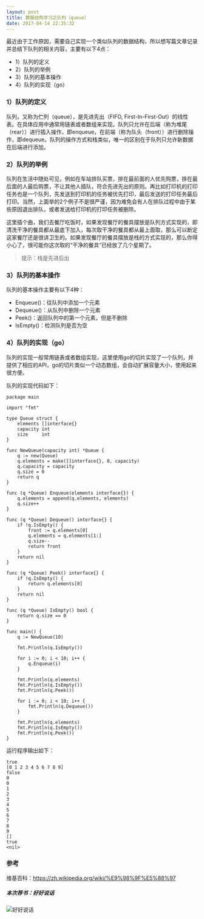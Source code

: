 ```yaml
---
layout: post
title: 数据结构学习之队列（queue）
date: 2017-04-14 22:35:32
---
```


最近由于工作原因，需要自己实现一个类似队列的数据结构，所以想写篇文章记录并总结下队列的相关内容，主要有以下4点：

- 1）队列的定义
- 2）队列的举例
- 3）队列的基本操作
- 4）队列的实现（go）

### 1）队列的定义

队列，又称为伫列（queue），是先进先出（FIFO, First-In-First-Out）的线性表。在具体应用中通常用链表或者数组来实现。队列只允许在后端（称为堆尾（rear））进行插入操作，即enqueue，在前端（称为队头（front））进行删除操作，即dequeue。队列的操作方式和栈类似，唯一的区别在于队列只允许新数据在后端进行添加。

### 2）队列的举例

队列在生活中随处可见，例如在车站排队买票，排在最前面的人优先购票，排在最后面的人最后购票，不让其他人插队，符合先进先出的原则。再比如打印机的打印任务也是一个队列，先发送到打印机的任务被优先打印，最后发送的打印任务最后打印。当然，上面举的2个例子不是很严谨，因为难免会有人在排队过程中由于某些原因退出排队，或者发送给打印机的打印任务被删除。

这里插个曲，我们去餐厅吃饭时，如果发现餐厅的餐具摆放是队列方式实现的，即清洗干净的餐具都从最底下加入，每次取干净的餐具都从最上面取，那么可以断定这家餐厅还是很讲卫生的。如果发现餐厅的餐具摆放是栈的方式实现的，那么你得小心了，很可能你这次取的“干净的餐具”已经放了几个星期了。

> 提示：栈是先进后出

### 3）队列的基本操作

队列的基本操作主要有以下4种：

- Enqueue()：往队列中添加一个元素
- Dequeue()：从队列中删除一个元素
- Peek()：返回队列中的第一个元素，但是不删除
- IsEmpty()：检测队列是否为空

### 4）队列的实现（go）

队列的实现一般常用链表或者数组实现，这里使用go的切片实现了一个队列，并提供了相应的API，go的切片类似一个动态数组，会自动扩展容量大小，使用起来很方便。

队列的实现代码如下：

```
package main

import "fmt"

type Queue struct {
    elements []interface{}
    capacity int
    size     int
}

func NewQueue(capacity int) *Queue {
    q := new(Queue)
    q.elements = make([]interface{}, 0, capacity)
    q.capacity = capacity
    q.size = 0
    return q
}

func (q *Queue) Enqueue(elements interface{}) {
    q.elements = append(q.elements, elements)
    q.size++
}

func (q *Queue) Dequeue() interface{} {
    if !q.IsEmpty() {
        front := q.elements[0]
        q.elements = q.elements[1:]
        q.size--
        return front
    }
    return nil
}

func (q *Queue) Peek() interface{} {
    if !q.IsEmpty() {
        return q.elements[0]
    }
    return nil
}

func (q *Queue) IsEmpty() bool {
    return q.size == 0
}

func main() {
    q := NewQueue(10)

    fmt.Println(q.IsEmpty())

    for i := 0; i < 10; i++ {
        q.Enqueue(i)
    }

    fmt.Println(q.elements)
    fmt.Println(q.IsEmpty())
    fmt.Println(q.Peek())

    for i := 0; i < 10; i++ {
        fmt.Println(q.Dequeue())
    }

    fmt.Println(q.elements)
    fmt.Println(q.IsEmpty())
    fmt.Println(q.Peek())
}
```

运行程序输出如下：

```
true
[0 1 2 3 4 5 6 7 8 9]
false
0
0
1
2
3
4
5
6
7
8
9
[]
true
<nil>
```

### 参考

维基百科：https://zh.wikipedia.org/wiki/%E9%98%9F%E5%88%97

##### 本次荐书：好好说话

![好好说话](https://img14.360buyimg.com/n1/s200x200_jfs/t3136/252/5996020304/837203/e83544bf/58981df7Nf0877849.jpg)


